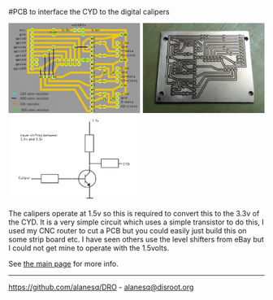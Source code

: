#PCB to interface the CYD to the digital calipers

<img src="circuit.jpg" /> <br>
<img width="50%" src="trans.jpg" />

The calipers operate at 1.5v so this is required to convert this to the 3.3v of the CYD.  It is a very simple circuit which uses a simple transistor to do this, I used my CNC router to cut a PCB but you could easily just build this on some strip board etc. I have seen others use the level shifters from eBay but I could not get mine to operate with the 1.5volts. <br>

See [the main page](https://github.com/alanesq/DRO) for more info. <br>

--------------------
https://github.com/alanesq/DRO - alanesq@disroot.org
